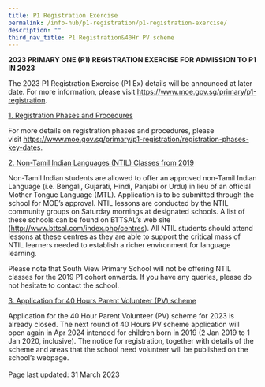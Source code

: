 ```yaml
---
title: P1 Registration Exercise
permalink: /info-hub/p1-registration/p1-registration-exercise/
description: ""
third_nav_title: P1 Registration&40Hr PV scheme
---
```

<p><strong>2023 PRIMARY ONE (P1) REGISTRATION EXERCISE FOR ADMISSION TO P1 IN 2023</strong></p>
<p>The 2023 P1 Registration Exercise (P1 Ex) details will be announced at later date. For more information, please visit&nbsp;<a href="https://www.moe.gov.sg/primary/p1-registration" rel="noopener">https://www.moe.gov.sg/primary/p1-registration</a>.</p>
<p><u>1. Registration Phases and Procedures</u></p>
<p>For more details on registration phases and procedures, please visit&nbsp;<a href="https://www.moe.gov.sg/primary/p1-registration/registration-phases-key-dates"><u>https://www.moe.gov.sg/primary/p1-registration/registration-phases-key-dates</u></a>.</p>
<p><u>2. Non-Tamil Indian Languages (NTIL)&nbsp;Classes from 2019</u></p>
<p>Non-Tamil Indian students are allowed to offer an approved non-Tamil Indian Language (i.e. Bengali, Gujarati, Hindi, Panjabi or Urdu) in lieu of an official Mother Tongue Language (MTL).&nbsp;Application is to be submitted through the school for MOE’s approval.&nbsp;NTIL lessons are conducted by the NTIL community groups on Saturday mornings at designated schools. A list of these schools can be found on BTTSAL’s web site (<a href="http://www.bttsal.com/index.php/centres"><u>http://www.bttsal.com/index.php/centres</u></a>). All NTIL students should attend lessons at these centres as they are able to support the critical mass of NTIL learners needed to establish a richer environment for language learning.&nbsp;</p>
<p>Please note that South View Primary School will not be offering NTIL classes for the 2019 P1 cohort onwards. If you have any queries, please do not hesitate to contact the school.</p>
<p><u>3. Application for 40 Hours Parent Volunteer (PV) scheme</u></p>
<p>Application for the 40 Hour Parent Volunteer (PV) scheme for 2023 is already closed. The next round of 40 Hours PV scheme application will open again in Apr 2024 intended for children born in 2019 (2 Jan 2019 to 1 Jan 2020, inclusive). The notice for registration, together with details of the scheme and areas that the school need volunteer will be published on the school’s webpage.<br><br>Page last updated: 31 March 2023</p>